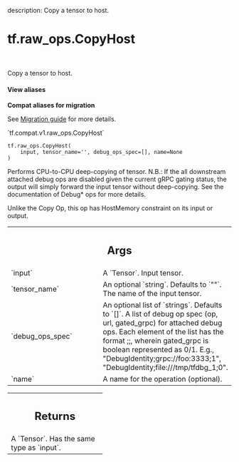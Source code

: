 description: Copy a tensor to host.

<div itemscope itemtype="http://developers.google.com/ReferenceObject">
<meta itemprop="name" content="tf.raw_ops.CopyHost" />
<meta itemprop="path" content="Stable" />
</div>

# tf.raw_ops.CopyHost

<!-- Insert buttons and diff -->

<table class="tfo-notebook-buttons tfo-api nocontent" align="left">

</table>



Copy a tensor to host.

<section class="expandable">
  <h4 class="showalways">View aliases</h4>
  <p>
<b>Compat aliases for migration</b>
<p>See
<a href="https://www.tensorflow.org/guide/migrate">Migration guide</a> for
more details.</p>
<p>`tf.compat.v1.raw_ops.CopyHost`</p>
</p>
</section>

<pre class="devsite-click-to-copy prettyprint lang-py tfo-signature-link">
<code>tf.raw_ops.CopyHost(
    input, tensor_name='', debug_ops_spec=[], name=None
)
</code></pre>



<!-- Placeholder for "Used in" -->

Performs CPU-to-CPU deep-copying of tensor.
N.B.: If the all downstream attached debug ops are disabled given the current
gRPC gating status, the output will simply forward the input tensor without
deep-copying. See the documentation of Debug* ops for more details.

Unlike the Copy Op, this op has HostMemory constraint on its input or output.

<!-- Tabular view -->
 <table class="responsive fixed orange">
<colgroup><col width="214px"><col></colgroup>
<tr><th colspan="2"><h2 class="add-link">Args</h2></th></tr>

<tr>
<td>
`input`
</td>
<td>
A `Tensor`. Input tensor.
</td>
</tr><tr>
<td>
`tensor_name`
</td>
<td>
An optional `string`. Defaults to `""`.
The name of the input tensor.
</td>
</tr><tr>
<td>
`debug_ops_spec`
</td>
<td>
An optional list of `strings`. Defaults to `[]`.
A list of debug op spec (op, url, gated_grpc) for attached debug
ops. Each element of the list has the format
<debug_op>;<grpc_url>;<gated_grpc>, wherein gated_grpc is boolean represented
as 0/1. E.g., "DebugIdentity;grpc://foo:3333;1",
"DebugIdentity;file:///tmp/tfdbg_1;0".
</td>
</tr><tr>
<td>
`name`
</td>
<td>
A name for the operation (optional).
</td>
</tr>
</table>



<!-- Tabular view -->
 <table class="responsive fixed orange">
<colgroup><col width="214px"><col></colgroup>
<tr><th colspan="2"><h2 class="add-link">Returns</h2></th></tr>
<tr class="alt">
<td colspan="2">
A `Tensor`. Has the same type as `input`.
</td>
</tr>

</table>

